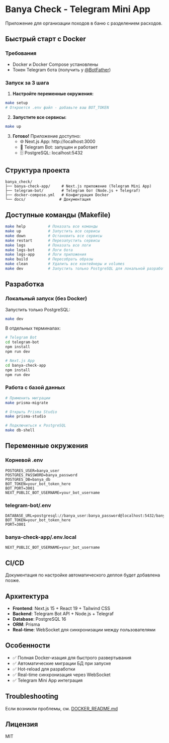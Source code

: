 # Banya Check - Telegram Mini App

Приложение для организации походов в баню с разделением расходов.

## Быстрый старт с Docker

### Требования
- Docker и Docker Compose установлены
- Токен Telegram бота (получить у [@BotFather](https://t.me/BotFather))

### Запуск за 3 шага

1. **Настройте переменные окружения:**
```bash
make setup
# Откроется .env файл - добавьте ваш BOT_TOKEN
```

2. **Запустите все сервисы:**
```bash
make up
```

3. **Готово!** Приложение доступно:
   - 🌐 Next.js App: http://localhost:3000
   - 🤖 Telegram Bot: запущен и работает
   - 🗄️ PostgreSQL: localhost:5432

## Структура проекта

```
banya_check/
├── banya-check-app/     # Next.js приложение (Telegram Mini App)
├── telegram-bot/        # Telegram бот (Node.js + Telegraf)
├── docker-compose.yml   # Конфигурация Docker
└── docs/               # Документация
```

## Доступные команды (Makefile)

```bash
make help          # Показать все команды
make up            # Запустить все сервисы
make down          # Остановить все сервисы
make restart       # Перезапустить сервисы
make logs          # Показать все логи
make logs-bot      # Логи бота
make logs-app      # Логи приложения
make build         # Пересобрать образы
make clean         # Удалить все контейнеры и volumes
make dev           # Запустить только PostgreSQL для локальной разработки
```

## Разработка

### Локальный запуск (без Docker)

Запустить только PostgreSQL:
```bash
make dev
```

В отдельных терминалах:
```bash
# Telegram Bot
cd telegram-bot
npm install
npm run dev

# Next.js App
cd banya-check-app
npm install
npm run dev
```

### Работа с базой данных

```bash
# Применить миграции
make prisma-migrate

# Открыть Prisma Studio
make prisma-studio

# Подключиться к PostgreSQL
make db-shell
```

## Переменные окружения

### Корневой .env
```env
POSTGRES_USER=banya_user
POSTGRES_PASSWORD=banya_password
POSTGRES_DB=banya_db
BOT_TOKEN=your_bot_token_here
BOT_PORT=3001
NEXT_PUBLIC_BOT_USERNAME=your_bot_username
```

### telegram-bot/.env
```env
DATABASE_URL=postgresql://banya_user:banya_password@localhost:5432/banya_db
BOT_TOKEN=your_bot_token_here
PORT=3001
```

### banya-check-app/.env.local
```env
NEXT_PUBLIC_BOT_USERNAME=your_bot_username
```

## CI/CD

Документация по настройке автоматического деплоя будет добавлена позже.

## Архитектура

- **Frontend**: Next.js 15 + React 19 + Tailwind CSS
- **Backend**: Telegram Bot API + Node.js + Telegraf
- **Database**: PostgreSQL 16
- **ORM**: Prisma
- **Real-time**: WebSocket для синхронизации между пользователями

## Особенности

- ✅ Полная Docker-изация для быстрого развертывания
- ✅ Автоматические миграции БД при запуске
- ✅ Hot-reload для разработки
- ✅ Real-time синхронизация через WebSocket
- ✅ Telegram Mini App интеграция

## Troubleshooting

Если возникли проблемы, см. [DOCKER_README.md](./DOCKER_README.md)

## Лицензия

MIT
